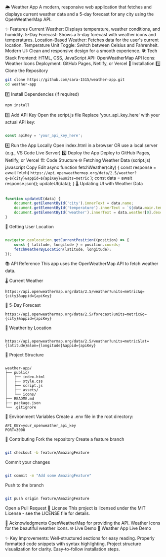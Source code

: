 🌦️ Weather App
A modern, responsive web application that fetches and displays current weather data and a 5-day forecast for any city using the OpenWeatherMap API.

✨ Features
Current Weather: Displays temperature, weather conditions, and humidity.
5-Day Forecast: Shows a 5-day forecast with weather icons and temperatures.
Location-Based Weather: Fetches data for the user's current location.
Temperature Unit Toggle: Switch between Celsius and Fahrenheit.
Modern UI: Clean and responsive design for a smooth experience.
🛠️ Tech Stack
Frontend: HTML, CSS, JavaScript
API: OpenWeatherMap API
Icons: Weather Icons
Deployment: GitHub Pages, Netlify, or Vercel
🚀 Installation
1️⃣ Clone the Repository
```bash
git clone https://github.com/sara-1515/weather-app.git
cd weather-app
```
2️⃣ Install Dependencies (if required)
```bash
npm install
```
3️⃣ Add API Key
Open the script.js file
Replace 'your_api_key_here' with your actual API key:
```javascript

const apiKey = 'your_api_key_here';
```
4️⃣ Run the App Locally
Open index.html in a browser
OR use a local server (e.g., VS Code Live Server)
5️⃣ Deploy the App
Deploy to GitHub Pages, Netlify, or Vercel
🏗️ Code Structure
🌐 Fetching Weather Data (script.js)
javascript
Copy
Edit
async function fetchWeather(city) {
    const response = await fetch(
        `https://api.openweathermap.org/data/2.5/weather?q=${city}&appid=${apiKey}&units=metric`
    );
    const data = await response.json();
    updateUI(data);
}
🌡️ Updating UI with Weather Data
```javascript

function updateUI(data) {
    document.getElementById('city').innerText = data.name;
    document.getElementById('temperature').innerText = `${data.main.temp}°C`;
    document.getElementById('weather').innerText = data.weather[0].description;
}
```

📍 Getting User Location
```javascript

navigator.geolocation.getCurrentPosition((position) => {
    const { latitude, longitude } = position.coords;
    fetchWeatherByLocation(latitude, longitude);
});
```

📚 API Reference
This app uses the OpenWeatherMap API to fetch weather data.

🌡️ Current Weather
```url
https://api.openweathermap.org/data/2.5/weather?units=metric&q={city}&appid={apiKey}
```

📆 5-Day Forecast
```url
https://api.openweathermap.org/data/2.5/forecast?units=metric&q={city}&appid={apiKey}
```

📍 Weather by Location
```url

https://api.openweathermap.org/data/2.5/weather?units=metric&lat={latitude}&lon={longitude}&appid={apiKey}
```
📂 Project Structure
```pgsql

weather-app/
├── public/
│   ├── index.html
│   ├── style.css
│   ├── script.js
│   ├── assets/
│   └── icons/
├── README.md
├── package.json
└── .gitignore
```

🔧 Environment Variables
Create a .env file in the root directory:

```env
API_KEY=your_openweather_api_key
PORT=3000
```
🤝 Contributing
Fork the repository
Create a feature branch
```bash

git checkout -b feature/AmazingFeature
```
Commit your changes
```bash

git commit -m "Add some AmazingFeature"
```
Push to the branch
```bash

git push origin feature/AmazingFeature
```
Open a Pull Request
📜 License
This project is licensed under the MIT License - see the LICENSE file for details.

🙏 Acknowledgments
OpenWeatherMap for providing the API.
Weather Icons for the beautiful weather icons.
🌐 Live Demo
🔗 Weather App Live Demo

✨ Key Improvements:
Well-structured sections for easy reading.
Properly formatted code snippets with syntax highlighting.
Project structure visualization for clarity.
Easy-to-follow installation steps.
